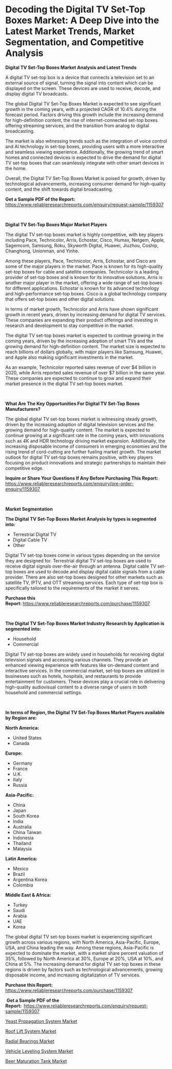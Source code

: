 <p><h1>Decoding the Digital TV Set-Top Boxes Market: A Deep Dive into the Latest Market Trends, Market Segmentation, and Competitive Analysis</h1></p><p><strong>Digital TV Set-Top Boxes Market Analysis and Latest Trends</strong></p>
<p><p>A digital TV set-top box is a device that connects a television set to an external source of signal, turning the signal into content which can be displayed on the screen. These devices are used to receive, decode, and display digital TV broadcasts. </p><p>The global Digital TV Set-Top Boxes Market is expected to see significant growth in the coming years, with a projected CAGR of 10.4% during the forecast period. Factors driving this growth include the increasing demand for high-definition content, the rise of internet-connected set-top boxes offering streaming services, and the transition from analog to digital broadcasting. </p><p>The market is also witnessing trends such as the integration of voice control and AI technology in set-top boxes, providing users with a more interactive and seamless viewing experience. Additionally, the growing trend of smart homes and connected devices is expected to drive the demand for digital TV set-top boxes that can seamlessly integrate with other smart devices in the home. </p><p>Overall, the Digital TV Set-Top Boxes Market is poised for growth, driven by technological advancements, increasing consumer demand for high-quality content, and the shift towards digital broadcasting.</p></p>
<p><strong>Get a Sample PDF of the Report:&nbsp;</strong> <a href="https://www.reliableresearchreports.com/enquiry/request-sample/1159307">https://www.reliableresearchreports.com/enquiry/request-sample/1159307</a></p>
<p>&nbsp;</p>
<p><strong>Digital TV Set-Top Boxes Major Market Players</strong></p>
<p><p>The digital TV set-top boxes market is highly competitive, with key players including Pace, Technicolor, Arris, Echostar, Cisco, Humax, Netgem, Apple, Sagemcom, Samsung, Roku, Skyworth Digital, Huawei, Jiuzhou, Coship, Changhong, Unionman, and Yinhe. </p><p>Among these players, Pace, Technicolor, Arris, Echostar, and Cisco are some of the major players in the market. Pace is known for its high-quality set-top boxes for cable and satellite companies. Technicolor is a leading provider of set-top boxes and is known for its innovative solutions. Arris is another major player in the market, offering a wide range of set-top boxes for different applications. Echostar is known for its advanced technology and high-performance set-top boxes. Cisco is a global technology company that offers set-top boxes and other digital solutions.</p><p>In terms of market growth, Technicolor and Arris have shown significant growth in recent years, driven by increasing demand for digital TV services. These companies are expanding their product offerings and investing in research and development to stay competitive in the market.</p><p>The digital TV set-top boxes market is expected to continue growing in the coming years, driven by the increasing adoption of smart TVs and the growing demand for high-definition content. The market size is expected to reach billions of dollars globally, with major players like Samsung, Huawei, and Apple also making significant investments in the market.</p><p>As an example, Technicolor reported sales revenue of over $4 billion in 2020, while Arris reported sales revenue of over $7 billion in the same year. These companies are expected to continue to grow and expand their market presence in the digital TV set-top boxes market.</p></p>
<p>&nbsp;</p>
<p><strong>What Are The Key Opportunities For Digital TV Set-Top Boxes Manufacturers?</strong></p>
<p><p>The global digital TV set-top boxes market is witnessing steady growth, driven by the increasing adoption of digital television services and the growing demand for high-quality content. The market is expected to continue growing at a significant rate in the coming years, with innovations such as 4K and HDR technology driving market expansion. Additionally, the increasing disposable income of consumers in emerging economies and the rising trend of cord-cutting are further fueling market growth. The market outlook for digital TV set-top boxes remains positive, with key players focusing on product innovations and strategic partnerships to maintain their competitive edge.</p></p>
<p><strong>Inquire or Share Your Questions If Any Before Purchasing This Report:</strong> <a href="https://www.reliableresearchreports.com/enquiry/pre-order-enquiry/1159307">https://www.reliableresearchreports.com/enquiry/pre-order-enquiry/1159307</a></p>
<p>&nbsp;</p>
<p><strong>Market Segmentation</strong></p>
<p><strong>The Digital TV Set-Top Boxes Market Analysis by types is segmented into:</strong></p>
<p><ul><li>Terrestrial Digital TV</li><li>Digital Cable TV</li><li>Other</li></ul></p>
<p><p>Digital TV set-top boxes come in various types depending on the service they are designed for. Terrestrial digital TV set-top boxes are used to receive digital signals over-the-air through an antenna. Digital cable TV set-top boxes are used to decode and display digital cable signals from a cable provider. There are also set-top boxes designed for other markets such as satellite TV, IPTV, and OTT streaming services. Each type of set-top box is specifically tailored to the requirements of the market it serves.</p></p>
<p><strong>Purchase this Report:&nbsp;</strong><a href="https://www.reliableresearchreports.com/purchase/1159307">https://www.reliableresearchreports.com/purchase/1159307</a></p>
<p>&nbsp;</p>
<p><strong>The Digital TV Set-Top Boxes Market Industry Research by Application is segmented into:</strong></p>
<p><ul><li>Household</li><li>Commercial</li></ul></p>
<p><p>Digital TV set-top boxes are widely used in households for receiving digital television signals and accessing various channels. They provide an enhanced viewing experience with features like on-demand content and interactive services. In the commercial market, set-top boxes are utilized in businesses such as hotels, hospitals, and restaurants to provide entertainment for customers. These devices play a crucial role in delivering high-quality audiovisual content to a diverse range of users in both household and commercial settings.</p></p>
<p>&nbsp;</p>
<p><strong>In terms of Region, the Digital TV Set-Top Boxes Market Players available by Region are:</strong></p>
<p>
    <p> <strong> North America: </strong>
        <ul>
            <li>United States</li>
            <li>Canada</li>
        </ul>
        </p> 
    <p> <strong> Europe: </strong>
        <ul>
            <li>Germany</li>
            <li>France</li>
            <li>U.K.</li>
            <li>Italy</li>
            <li>Russia</li>
        </ul>
        </p> 
    <p> <strong> Asia-Pacific: </strong>
        <ul>
            <li>China</li>
            <li>Japan</li>
            <li>South Korea</li>
            <li>India</li>
            <li>Australia</li>
            <li>China Taiwan</li>
            <li>Indonesia</li>
            <li>Thailand</li>
            <li>Malaysia</li>
        </ul>
        </p> 
    <p> <strong> Latin America: </strong>
        <ul>
            <li>Mexico</li>
            <li>Brazil</li>
            <li>Argentina Korea</li>
            <li>Colombia</li>
        </ul>
        </p> 
    <p> <strong> Middle East & Africa: </strong>
        <ul>
            <li>Turkey</li>
            <li>Saudi</li>
            <li>Arabia</li>
            <li>UAE</li>
            <li>Korea</li>
        </ul>
    </p>
    </p>
<p><p>The global digital TV set-top boxes market is experiencing significant growth across various regions, with North America, Asia-Pacific, Europe, USA, and China leading the way. Among these regions, Asia-Pacific is expected to dominate the market, with a market share percent valuation of 35%, followed by North America at 30%, Europe at 20%, USA at 10%, and China at 5%. The increasing demand for digital TV set-top boxes in these regions is driven by factors such as technological advancements, growing disposable income, and increasing digitalization of TV services.</p></p>
<p><strong>Purchase this Report: </strong><a href="https://www.reliableresearchreports.com/purchase/1159307">https://www.reliableresearchreports.com/purchase/1159307</a></p>
<p>&nbsp;<strong>Get a Sample PDF of the Report:&nbsp;&nbsp;</strong><a href="https://www.reliableresearchreports.com/enquiry/request-sample/1159307">https://www.reliableresearchreports.com/enquiry/request-sample/1159307</a></p>
<p><strong></strong></p>
<p><p><a href="https://medium.com/@jhonwin654/yeast-propagation-system-market-exploring-market-share-market-trends-and-future-growth-845c760169cc">Yeast Propagation System Market</a></p><p><a href="https://medium.com/@williambatz35/roof-lift-system-market-trends-and-market-analysis-forecasted-for-period-2024-2031-f0102df96a06">Roof Lift System Market</a></p><p><a href="https://medium.com/@carolclarkson766/radial-bearings-market-size-cagr-trends-2024-2030-3307c07ded9e">Radial Bearings Market</a></p><p><a href="https://medium.com/@williambatz35/vehicle-leveling-system-market-furnishes-information-on-market-share-market-trends-and-market-f451679aa1cb">Vehicle Leveling System Market</a></p><p><a href="https://medium.com/@jhonwin654/beer-maturation-tank-nbsp-market-focuses-on-market-share-size-and-projected-forecast-till-2031-7cc5f2bdb19e">Beer Maturation Tank Market</a></p></p>